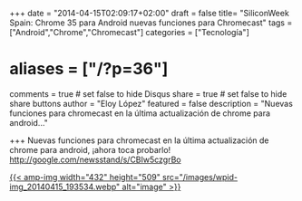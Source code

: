 +++
date = "2014-04-15T02:09:17+02:00"
draft = false
title= "SiliconWeek Spain: Chrome 35 para Android nuevas funciones para Chromecast"
tags = ["Android","Chrome","Chromecast"]
categories = ["Tecnología"]
# aliases = ["/?p=36"]
comments = true	# set false to hide Disqus
share = true	# set false to hide share buttons
author = "Eloy López"
featured = false
description = "Nuevas funciones para chromecast en la última actualización de chrome para android..."

+++
Nuevas funciones para chromecast en la última actualización de chrome para android, ¡ahora toca probarlo! <a title="SiliconWeek Spain: Chrome 35 para Android nuevas funciones para Chromecast" href="http://google.com/newsstand/s/CBIw5czgrBo" target="_blank">http://google.com/newsstand/s/CBIw5czgrBo</a>

[{{< amp-img width="432" height="509" src="/images/wpid-img_20140415_193534.webp" alt="image" >}}](http://google.com/newsstand/s/CBIw5czgrBo)
